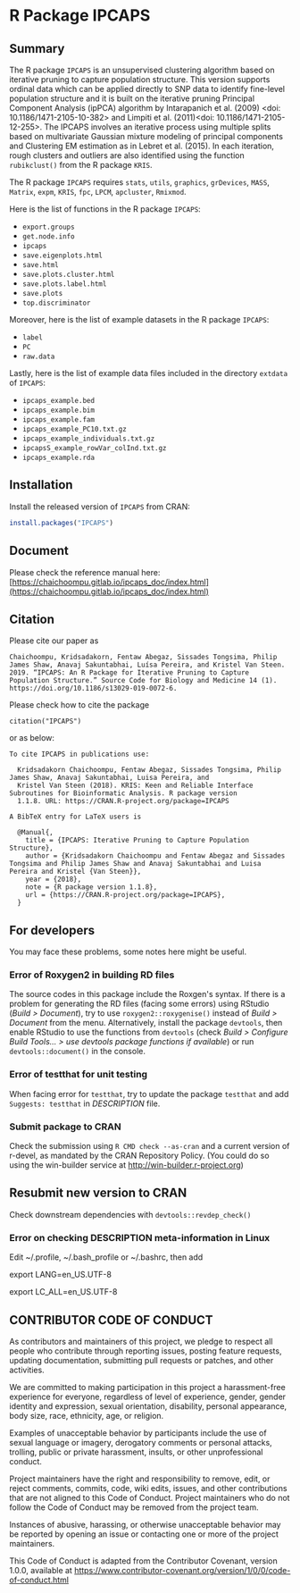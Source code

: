 
# R Package IPCAPS

## Summary

The R package ```IPCAPS``` is an unsupervised clustering algorithm based on 
iterative pruning to capture population structure. This version supports ordinal 
data which can be applied directly to SNP data to identify fine-level population 
structure and it is built on the iterative pruning Principal Component Analysis 
(ipPCA) algorithm by Intarapanich et al. (2009) <doi: 10.1186/1471-2105-10-382> 
and Limpiti et al. (2011)<doi: 10.1186/1471-2105-12-255>. The IPCAPS 
involves an iterative process using multiple splits based on multivariate 
Gaussian mixture modeling of principal components and Clustering EM estimation 
as in Lebret et al. (2015). In each iteration, rough clusters and outliers are 
also identified using the function ```rubikclust()``` from the R package ```KRIS```.

The R package ```IPCAPS``` requires ```stats```, ```utils```, ```graphics```, 
```grDevices```, ```MASS```, ```Matrix```, ```expm```, ```KRIS```, ```fpc```, 
```LPCM```, ```apcluster```, ```Rmixmod```.

Here is the list of functions in the R package ```IPCAPS```:

* ```export.groups```
* ```get.node.info```
* ```ipcaps```
* ```save.eigenplots.html```
* ```save.html```
* ```save.plots.cluster.html```
* ```save.plots.label.html```
* ```save.plots```
* ```top.discriminator```

Moreover, here is the list of example datasets in the R package ```IPCAPS```:

* ```label```
* ```PC```
* ```raw.data```

Lastly, here is the list of example data files included in the directory ```extdata``` of ```IPCAPS```:

* ```ipcaps_example.bed```
* ```ipcaps_example.bim```
* ```ipcaps_example.fam```
* ```ipcaps_example_PC10.txt.gz```
* ```ipcaps_example_individuals.txt.gz```
* ```ipcapsS_example_rowVar_colInd.txt.gz```
* ```ipcaps_example.rda```

## Installation

Install the released version of ```IPCAPS``` from CRAN:


```r
install.packages("IPCAPS")
```

## Document

Please check the reference manual here: [https://chaichoompu.gitlab.io/ipcaps_doc/index.html](https://chaichoompu.gitlab.io/ipcaps_doc/index.html)

## Citation

Please cite our paper as

```
Chaichoompu, Kridsadakorn, Fentaw Abegaz, Sissades Tongsima, Philip James Shaw, Anavaj Sakuntabhai, Luísa Pereira, and Kristel Van Steen. 2019. “IPCAPS: An R Package for Iterative Pruning to Capture Population Structure.” Source Code for Biology and Medicine 14 (1). https://doi.org/10.1186/s13029-019-0072-6.
```

Please check how to cite the package

```{r}
citation("IPCAPS")
```
or as below:

```
To cite IPCAPS in publications use:

  Kridsadakorn Chaichoompu, Fentaw Abegaz, Sissades Tongsima, Philip James Shaw, Anavaj Sakuntabhai, Luisa Pereira, and
  Kristel Van Steen (2018). KRIS: Keen and Reliable Interface Subroutines for Bioinformatic Analysis. R package version
  1.1.8. URL: https://CRAN.R-project.org/package=IPCAPS

A BibTeX entry for LaTeX users is

  @Manual{,
    title = {IPCAPS: Iterative Pruning to Capture Population Structure},
    author = {Kridsadakorn Chaichoompu and Fentaw Abegaz and Sissades Tongsima and Philip James Shaw and Anavaj Sakuntabhai and Luisa Pereira and Kristel {Van Steen}},
    year = {2018},
    note = {R package version 1.1.8},
    url = {https://CRAN.R-project.org/package=IPCAPS},
  }
```

## For developers

You may face these problems, some notes here might be useful. 

### Error of Roxygen2 in building RD files

The source codes in this package include the Roxgen's syntax. If there is a 
problem for generating the RD files (facing some errors) using RStudio (_Build > 
Document_), try to use ```roxygen2::roxygenise()``` instead of _Build > Document_ 
from the menu. Alternatively, install the package ```devtools```, then enable 
RStudio to use the functions from ```devtools``` (check _Build > Configure Build 
Tools... > use devtools package functions if available_) or run 
```devtools::document()``` in the console.

### Error of testthat for unit testing

When facing error for ```testthat```, try to update the package ```testthat``` and add 
```Suggests: testthat``` in _DESCRIPTION_ file.

### Submit package to CRAN

Check the submission using ```R CMD check --as-cran``` and a current version of 
r-devel, as mandated by the CRAN Repository Policy. (You could do so using the 
win-builder service at http://win-builder.r-project.org)

## Resubmit new version to CRAN

Check downstream dependencies with ```devtools::revdep_check()```

### Error on checking DESCRIPTION meta-information in Linux

Edit ~/.profile, ~/.bash_profile or ~/.bashrc, then add

export LANG=en_US.UTF-8

export LC_ALL=en_US.UTF-8

## CONTRIBUTOR CODE OF CONDUCT

As contributors and maintainers of this project, we pledge to respect all people 
who contribute through reporting issues, posting feature requests, updating 
documentation, submitting pull requests or patches, and other activities.

We are committed to making participation in this project a harassment-free 
experience for everyone, regardless of level of experience, gender, gender 
identity and expression, sexual orientation, disability, personal appearance, 
body size, race, ethnicity, age, or religion.

Examples of unacceptable behavior by participants include the use of sexual 
language or imagery, derogatory comments or personal attacks, trolling, public 
or private harassment, insults, or other unprofessional conduct.

Project maintainers have the right and responsibility to remove, edit, or reject 
comments, commits, code, wiki edits, issues, and other contributions that are 
not aligned to this Code of Conduct. Project maintainers who do not follow the 
Code of Conduct may be removed from the project team.

Instances of abusive, harassing, or otherwise unacceptable behavior may be 
reported by opening an issue or contacting one or more of the project 
maintainers.

This Code of Conduct is adapted from the Contributor Covenant, version 1.0.0, 
available at https://www.contributor-covenant.org/version/1/0/0/code-of-conduct.html

